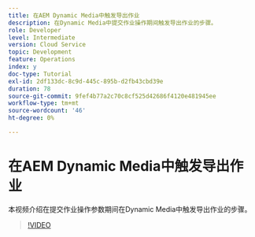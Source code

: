 ```yaml
---
title: 在AEM Dynamic Media中触发导出作业
description: 在Dynamic Media中提交作业操作期间触发导出作业的步骤。
role: Developer
level: Intermediate
version: Cloud Service
topic: Development
feature: Operations
index: y
doc-type: Tutorial
exl-id: 2df133dc-8c9d-445c-895b-d2fb43cbd39e
duration: 78
source-git-commit: 9fef4b77a2c70c8cf525d42686f4120e481945ee
workflow-type: tm+mt
source-wordcount: '46'
ht-degree: 0%

---
```


# 在AEM Dynamic Media中触发导出作业

本视频介绍在提交作业操作参数期间在Dynamic Media中触发导出作业的步骤。

>[!VIDEO](https://video.tv.adobe.com/v/335454?quality=12&learn=on)
